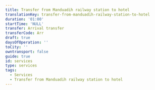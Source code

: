 ```yaml
---
title: Transfer from Manduadih railway station to hotel
translationKey: transfer-from-manduadih-railway-station-to-hotel
duration: '01:00'
startTime: 'NULL'
transfer: Arrival transfer
transferCode: Arr
draft: true
daysOfOperation: ''
toCity: ''
owntransport: false
guide: true
id: services
type: services
tags:
  - Services
  - Transfer from Manduadih railway station to hotel
---
```

